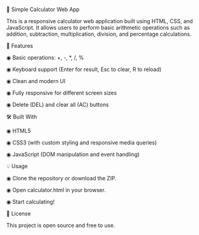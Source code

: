 🧮 Simple Calculator Web App

This is a responsive calculator web application built using HTML, CSS, and JavaScript. It allows users to perform basic arithmetic operations such as addition, subtraction, multiplication, division, and percentage calculations.

🚀 Features

 ◉ Basic operations: +, -, *, /, %
 
 ◉ Keyboard support (Enter for result, Esc to clear, R to reload)
 
 ◉ Clean and modern UI
 
 ◉ Fully responsive for different screen sizes
 
 ◉ Delete (DEL) and clear all (AC) buttons
 
🛠️ Built With

 ◉ HTML5
 
 ◉ CSS3 (with custom styling and responsive media queries)
 
 ◉ JavaScript (DOM manipulation and event handling)
 
💡 Usage

 ◉ Clone the repository or download the ZIP.
 
 ◉ Open calculator.html in your browser.
 
 ◉ Start calculating!
 
📜 License

This project is open source and free to use.
